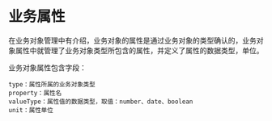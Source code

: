 # 业务属性

在业务对象管理中有介绍，业务对象的属性是通过业务对象的类型确认的，业务对象属性中就管理了业务对象类型所包含的属性，并定义了属性的数据类型，单位。业务对象属性包含字段：
	type：属性所属的业务对象类型	property：属性名	valueType：属性值的数据类型，取值：number、date、boolean	unit：属性单位